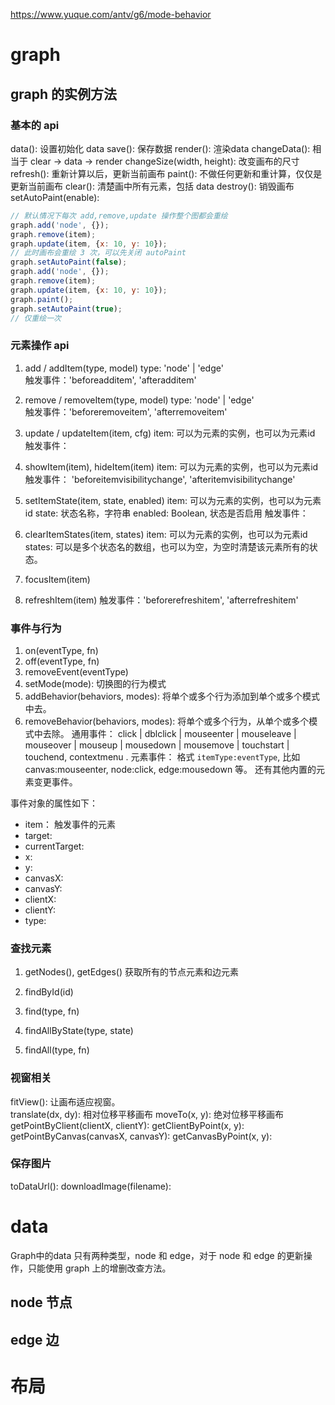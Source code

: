 https://www.yuque.com/antv/g6/mode-behavior

# graph
## graph 的实例方法
### 基本的 api
data(): 设置初始化 data
save(): 保存数据
render(): 渲染data
changeData(): 相当于 clear -> data -> render
changeSize(width, height): 改变画布的尺寸
refresh(): 重新计算以后，更新当前画布
paint(): 不做任何更新和重计算，仅仅是更新当前画布
clear(): 清楚画中所有元素，包括 data
destroy(): 销毁画布
setAutoPaint(enable):
```js
// 默认情况下每次 add,remove,update 操作整个图都会重绘
graph.add('node', {});
graph.remove(item);
graph.update(item, {x: 10, y: 10});
// 此时画布会重绘 3 次，可以先关闭 autoPaint
graph.setAutoPaint(false);
graph.add('node', {});
graph.remove(item);
graph.update(item, {x: 10, y: 10});
graph.paint();
graph.setAutoPaint(true);
// 仅重绘一次
```

### 元素操作 api
1. add / addItem(type, model)
type: 'node' | 'edge'   
触发事件：'beforeadditem', 'afteradditem'

2. remove / removeItem(type, model)
type: 'node' | 'edge'  
触发事件：'beforeremoveitem', 'afterremoveitem'

3. update / updateItem(item, cfg)
item: 可以为元素的实例，也可以为元素id
触发事件：

4. showItem(item), hideItem(item)
item: 可以为元素的实例，也可以为元素id
触发事件： 'beforeitemvisibilitychange', 'afteritemvisibilitychange'

5. setItemState(item, state, enabled)
item: 可以为元素的实例，也可以为元素id
state: 状态名称，字符串
enabled: Boolean, 状态是否启用
触发事件： 

6. clearItemStates(item, states)
item: 可以为元素的实例，也可以为元素id
states: 可以是多个状态名的数组，也可以为空，为空时清楚该元素所有的状态。

7. focusItem(item)
8. refreshItem(item)
触发事件：'beforerefreshitem', 'afterrefreshitem'


### 事件与行为
1. on(eventType, fn)
2. off(eventType, fn)
3. removeEvent(eventType)
4. setMode(mode): 切换图的行为模式
5. addBehavior(behaviors, modes): 将单个或多个行为添加到单个或多个模式中去。
6. removeBehavior(behaviors, modes): 将单个或多个行为，从单个或多个模式中去除。
通用事件： 
click | dblclick | mouseenter | mouseleave | mouseover | mouseup | mousedown | mousemove | touchstart | touchend, contextmenu .
元素事件：
格式 `itemType:eventType`, 比如 canvas:mouseenter, node:click, edge:mousedown 等。
还有其他内置的元素变更事件。

事件对象的属性如下：
* item： 触发事件的元素
* target: 
* currentTarget:
* x:
* y:
* canvasX:
* canvasY:
* clientX:
* clientY:
* type:


### 查找元素
1. getNodes(), getEdges()
获取所有的节点元素和边元素

2. findById(id)

3. find(type, fn)

4. findAllByState(type, state)

5. findAll(type, fn)


### 视窗相关
fitView(): 让画布适应视窗。  
translate(dx, dy): 相对位移平移画布 
moveTo(x, y): 绝对位移平移画布  
getPointByClient(clientX, clientY):
getClientByPoint(x, y):
getPointByCanvas(canvasX, canvasY):
getCanvasByPoint(x, y):


### 保存图片
toDataUrl():
downloadImage(filename):



# data
Graph中的data 只有两种类型，node 和 edge，对于 node 和 edge 的更新操作，只能使用 graph 上的增删改查方法。
## node 节点

## edge 边

# 布局





